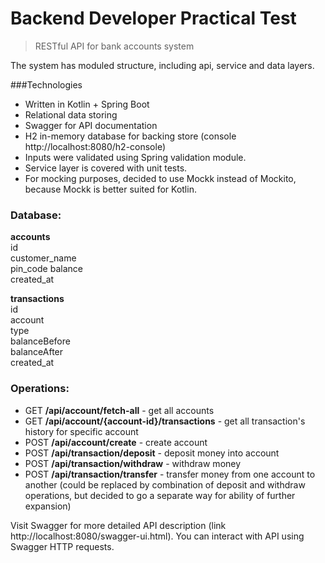 
# Backend Developer Practical Test

> RESTful API for bank accounts system

The system has moduled structure, including api, service and data layers.

###Technologies
- Written in Kotlin + Spring Boot
- Relational data storing 
- Swagger for API documentation 
- H2 in-memory database for backing store (console http://localhost:8080/h2-console)
- Inputs were validated using Spring validation module. 
- Service layer is covered with unit tests.
- For mocking purposes, decided to use Mockk instead of Mockito, because Mockk is better suited for Kotlin.  

### Database:

**accounts**  
id  
customer_name  
pin_code
balance  
created_at

**transactions**  
id  
account   
type  
balanceBefore  
balanceAfter  
created_at

### Operations:  

- GET **/api/account/fetch-all** - get all accounts
- GET **/api/account/{account-id}/transactions** - get all transaction's history for specific account
- POST **/api/account/create** - create account
- POST **/api/transaction/deposit** - deposit money into account
- POST **/api/transaction/withdraw** - withdraw money 
- POST **/api/transaction/transfer** - transfer money from one account to another (could be replaced by combination of deposit and withdraw operations, but decided to go a separate way for ability of further expansion)

Visit Swagger for more detailed API description (link http://localhost:8080/swagger-ui.html). You can interact with API using Swagger HTTP requests.


